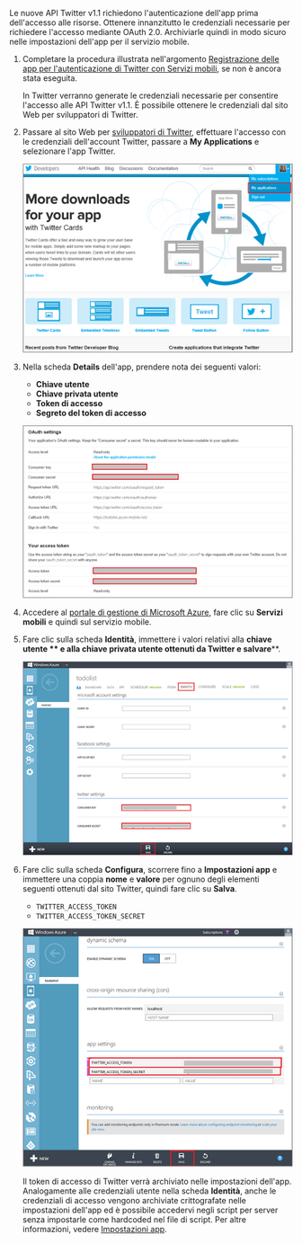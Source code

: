 ﻿

Le nuove API Twitter v1.1 richiedono l'autenticazione dell'app prima dell'accesso alle risorse. Ottenere innanzitutto le credenziali necessarie per richiedere l'accesso mediante OAuth 2.0. Archiviarle quindi in modo sicuro nelle impostazioni dell'app per il servizio mobile.

1. Completare la procedura illustrata nell'argomento <a href="/it-it/documentation/articles/mobile-services-how-to-register-twitter-authentication/" target="_blank">Registrazione delle app per l'autenticazione di Twitter con Servizi mobili</a>, se non è ancora stata eseguita. 
  
  	In Twitter verranno generate le credenziali necessarie per consentire l'accesso alle API Twitter v1.1. È possibile ottenere le credenziali dal sito Web per sviluppatori di Twitter. 

2. Passare al sito Web per <a href="http://go.microsoft.com/fwlink/p/?LinkId=268300" target="_blank">sviluppatori di Twitter</a>, effettuare l'accesso con le credenziali dell'account Twitter, passare a **My Applications** e selezionare l'app Twitter.

    ![](./media/mobile-services-register-twitter-access/mobile-twitter-my-apps.png)

3. Nella scheda **Details** dell'app, prendere nota dei seguenti valori:

	+ **Chiave utente**
	+ **Chiave privata utente**
	+ **Token di accesso**
	+ **Segreto del token di accesso**

	![](./media/mobile-services-register-twitter-access/mobile-twitter-app-secrets.png)

4. Accedere al [portale di gestione di Microsoft Azure], fare clic su **Servizi mobili** e quindi sul servizio mobile.

5. Fare clic sulla scheda **Identità**, immettere i valori relativi alla **chiave utente ** e alla **chiave privata utente** ottenuti da Twitter e salvare****. 

	![](./media/mobile-services-register-twitter-access/mobile-identity-tab-twitter-only.png)

2. Fare clic sulla scheda **Configura**, scorrere fino a **Impostazioni app** e immettere una coppia **nome** e **valore** per ognuno degli elementi seguenti ottenuti dal sito Twitter, quindi fare clic su **Salva**.

	+ `TWITTER_ACCESS_TOKEN`
	+ `TWITTER_ACCESS_TOKEN_SECRET`

	![](./media/mobile-services-register-twitter-access/mobile-schedule-job-app-settings.png)

	Il token di accesso di Twitter verrà archiviato nelle impostazioni dell'app. Analogamente alle credenziali utente nella scheda **Identità**, anche le credenziali di accesso vengono archiviate crittografate nelle impostazioni dell'app ed è possibile accedervi negli script per server senza impostarle come hardcoded nel file di script. Per altre informazioni, vedere [Impostazioni app].

<!-- URLs. -->
[Informazioni di riferimento sugli script del server di Servizi mobili]: http://go.microsoft.com/fwlink/?LinkId=262293
[MicrosoftAzure.com]: http://www.windowsazure.com/
[Portale di gestione di Microsoft Azure]: https://manage.windowsazure.com/
[Registrazione delle app per l'autenticazione di Twitter con Servizi mobili]: /it-it/documentation/articles/mobile-services-how-to-register-twitter-authentication
[Sviluppatori di Twitter]: http://go.microsoft.com/fwlink/p/?LinkId=268300
[Impostazioni app]: http://msdn.microsoft.com/it-it/library/windowsazure/b6bb7d2d-35ae-47eb-a03f-6ee393e170f7
<!--HONumber=42-->
